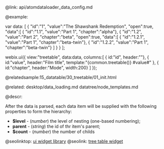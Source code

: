 @link: api/atomdataloader_data_config.md

@example:

var data: [
	{ "id":"1", 
      "value":"The Shawshank Redemption",
      "open":true, 
      "data":[
		{ "id":"1.1", "value":"Part 1", "chapter":"alpha"},
		{ "id":"1.2", "value":"Part 2", "chapter":"beta", "open":true, 
           "data":[
			{ "id":"1.2.1", "value":"Part 1", "chapter":"beta-twin"},
			{ "id":"1.2.2", "value":"Part 1", "chapter":"beta-twin"}
            ]
        }
     }
];

webix.ui({
	view:"treetable",
    data:data,
    columns:[
		{ id:"id", header:""},
		{ id:"value", header:"Film title",
						template:"{common.treetable()} #value#" },
		{ id:"chapter",	header:"Mode",	width:200}
	]
});

@relatedsample:15_datatable/30_treetable/01_init.html


@related:
	desktop/data_loading.md
    datatree/node_templates.md
    
@descr:

After the data is parsed, each data item will be supplied 
with the following properties to form the hierarchy: 

- **$level** - (*number*) the level of nesting (one-based numbering);
- **parent** - (*string*) the id of thr item's parent;
- **$count** - (*number*) the number of childs

@seolinktop: [ui widget library](https://webix.com)
@seolink: [tree table widget](https://webix.com/widget/treetable/)